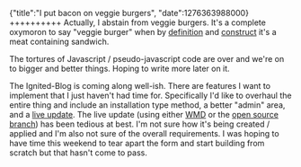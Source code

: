 {"title":"I put bacon on veggie burgers", "date":1276363988000}
++++++++++
Actually, I abstain from veggie burgers. It's a complete oxymoron to say "veggie burger" when by [definition](http://en.wikipedia.org/wiki/Burger) and [construct](http://en.wikipedia.org/wiki/Hamburger) it's a meat containing sandwich. 

The tortures of Javascript / pseudo-javascript code are over and we're on to bigger and better things. Hoping to write more later on it.

The Ignited-Blog is coming along well-ish. There are features I want to implement that I just haven't had time for. Specifically I'd like to overhaul the entire thing and include an installation type method, a better "admin" area, and a [live update](http://wmd-editor.com/). The live update (using either [WMD](http://wmd-editor.com/) or the [open source branch](http://github.com/joshkehn/wmd)) has been tedious at best. I'm not sure how it's being created / applied and I'm also not sure of the overall requirements. I was hoping to have time this weekend to tear apart the form and start building from scratch but that hasn't come to pass.